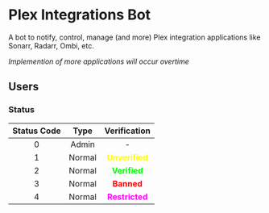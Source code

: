 # Plex Integrations Bot

A bot to notify, control, manage (and more) Plex integration applications like Sonarr, Radarr, Ombi, etc.

*Implemention of more applications will occur overtime*

## Users

### Status

| Status Code |  Type  |               Verification                |
|:-----------:|:------:|:-----------------------------------------:|
| 0           | Admin  | -                                         |
| 1           | Normal | <b style="color: yellow;">Unverified</b>  |
| 2           | Normal | <b style="color: lime;">Verified</b>      |
| 3           | Normal | <b style="color: red;">Banned</b>         |
| 4           | Normal | <b style="color: fuchsia;">Restricted</b> |
